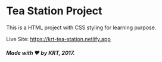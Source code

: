 # Tea Station Project

This is a HTML project with CSS styling for learning purpose.

Live Site: https://krt-tea-station.netlify.app

##### Made with &hearts; by KRT, 2017.
